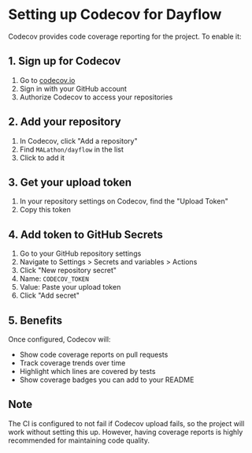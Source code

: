 # Setting up Codecov for Dayflow

Codecov provides code coverage reporting for the project. To enable it:

## 1. Sign up for Codecov

1. Go to [codecov.io](https://codecov.io)
2. Sign in with your GitHub account
3. Authorize Codecov to access your repositories

## 2. Add your repository

1. In Codecov, click "Add a repository"
2. Find `MALathon/dayflow` in the list
3. Click to add it

## 3. Get your upload token

1. In your repository settings on Codecov, find the "Upload Token"
2. Copy this token

## 4. Add token to GitHub Secrets

1. Go to your GitHub repository settings
2. Navigate to Settings > Secrets and variables > Actions
3. Click "New repository secret"
4. Name: `CODECOV_TOKEN`
5. Value: Paste your upload token
6. Click "Add secret"

## 5. Benefits

Once configured, Codecov will:
- Show code coverage reports on pull requests
- Track coverage trends over time
- Highlight which lines are covered by tests
- Show coverage badges you can add to your README

## Note

The CI is configured to not fail if Codecov upload fails, so the project will work without setting this up. However, having coverage reports is highly recommended for maintaining code quality.
